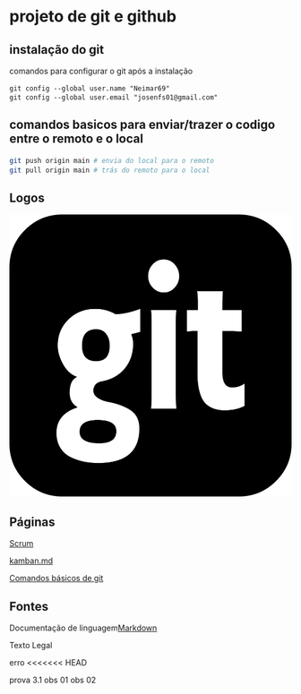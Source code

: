 # projeto de git e github
## instalação do git 
comandos para configurar o git após a instalação
```
git config --global user.name "Neimar69"
git config --global user.email "josenfs01@gmail.com"

```

## comandos basicos para enviar/trazer o codigo entre o remoto e o local

```bash
git push origin main # envia do local para o remoto
git pull origin main # trás do remoto para o local

```
## Logos
![Git](Imagens/imagemgit.png)

## Páginas
[Scrum](scrum.md)

[kamban.md](kamban.md)

[Comandos básicos de git](comandos_basicos.md)

## Fontes
Documentação de linguagem[Markdown](https://docs.github.com/pt/get-started/writing-on-github/getting-started-with-writing-and-formatting-on-github/basic-writing-and-formatting-syntax)

Texto Legal


erro
<<<<<<< HEAD

prova 3.1
obs 01
obs 02
